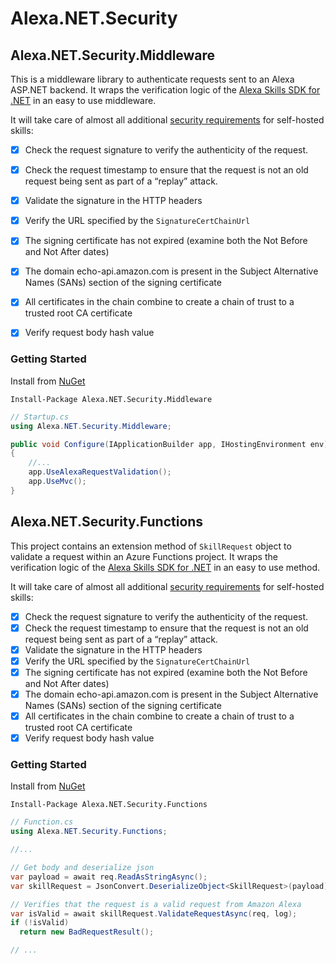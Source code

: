 # Alexa.NET.Security

## Alexa.NET.Security.Middleware
This is a middleware library to authenticate requests sent to an Alexa ASP.NET backend. 
It wraps the verification logic of the [Alexa Skills SDK for .NET](https://github.com/timheuer/alexa-skills-dotnet) in an easy to use middleware.

It will take care of almost all additional [security requirements](https://developer.amazon.com/public/solutions/alexa/alexa-skills-kit/docs/developing-an-alexa-skill-as-a-web-service#verifying-that-the-request-was-sent-by-alexa) for self-hosted skills:
- [x] Check the request signature to verify the authenticity of the request.
- [x] Check the request timestamp to ensure that the request is not an old request being sent as part of a “replay” attack.
- [x] Validate the signature in the HTTP headers
- [x] Verify the URL specified by the `SignatureCertChainUrl`
- [x] The signing certificate has not expired (examine both the Not Before and Not After dates)
- [x] The domain echo-api.amazon.com is present in the Subject Alternative Names (SANs) section of the signing certificate
- [x] All certificates in the chain combine to create a chain of trust to a trusted root CA certificate
- [x] Verify request body hash value


### Getting Started

Install from [NuGet](https://www.nuget.org/packages/Alexa.NET.Security.Middleware/)

`Install-Package Alexa.NET.Security.Middleware`

```csharp
// Startup.cs
using Alexa.NET.Security.Middleware;

public void Configure(IApplicationBuilder app, IHostingEnvironment env)
{
    //...
    app.UseAlexaRequestValidation();
    app.UseMvc();
}
```

## Alexa.NET.Security.Functions
This project contains an extension method of `SkillRequest` object to validate a request within an Azure Functions project.
It wraps the verification logic of the [Alexa Skills SDK for .NET](https://github.com/timheuer/alexa-skills-dotnet) in an easy to use method.

It will take care of almost all additional [security requirements](https://developer.amazon.com/public/solutions/alexa/alexa-skills-kit/docs/developing-an-alexa-skill-as-a-web-service#verifying-that-the-request-was-sent-by-alexa) for self-hosted skills:
- [x] Check the request signature to verify the authenticity of the request.
- [x] Check the request timestamp to ensure that the request is not an old request being sent as part of a “replay” attack.
- [x] Validate the signature in the HTTP headers
- [x] Verify the URL specified by the `SignatureCertChainUrl`
- [x] The signing certificate has not expired (examine both the Not Before and Not After dates)
- [x] The domain echo-api.amazon.com is present in the Subject Alternative Names (SANs) section of the signing certificate
- [x] All certificates in the chain combine to create a chain of trust to a trusted root CA certificate
- [x] Verify request body hash value

### Getting Started


Install from [NuGet](https://www.nuget.org/packages/Alexa.NET.Security.Functions/)

`Install-Package Alexa.NET.Security.Functions`

```csharp
// Function.cs
using Alexa.NET.Security.Functions;

//...

// Get body and deserialize json 
var payload = await req.ReadAsStringAsync(); 
var skillRequest = JsonConvert.DeserializeObject<SkillRequest>(payload); 

// Verifies that the request is a valid request from Amazon Alexa 
var isValid = await skillRequest.ValidateRequestAsync(req, log); 
if (!isValid) 
  return new BadRequestResult();

// ...
```